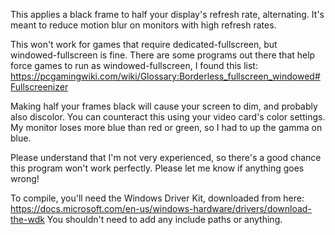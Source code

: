 This applies a black frame to half your display's refresh rate, alternating. It's meant to reduce motion blur on monitors with high refresh rates.

This won't work for games that require dedicated-fullscreen, but windowed-fullscreen is fine. There are some programs out there that help force games to run as windowed-fullscreen, I found this list:
https://pcgamingwiki.com/wiki/Glossary:Borderless_fullscreen_windowed#Fullscreenizer

Making half your frames black will cause your screen to dim, and probably also discolor. You can counteract this using your video card's color settings. My monitor loses more blue than red or green, so I had to up the gamma on blue.

Please understand that I'm not very experienced, so there's a good chance this program won't work perfectly. Please let me know if anything goes wrong!

To compile, you'll need the Windows Driver Kit, downloaded from here: https://docs.microsoft.com/en-us/windows-hardware/drivers/download-the-wdk
You shouldn't need to add any include paths or anything.
